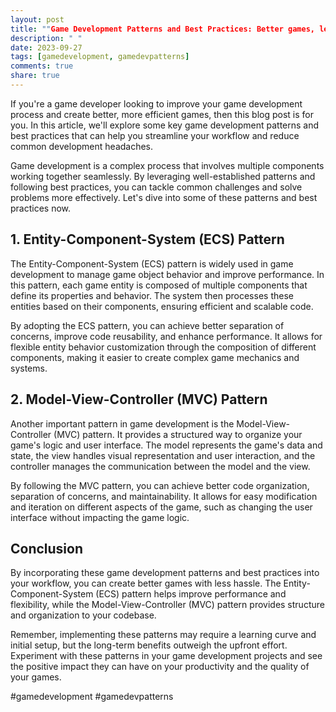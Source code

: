 ```yaml
---
layout: post
title: ""Game Development Patterns and Best Practices: Better games, less hassle" by John P. Doran"
description: " "
date: 2023-09-27
tags: [gamedevelopment, gamedevpatterns]
comments: true
share: true
---
```


If you're a game developer looking to improve your game development process and create better, more efficient games, then this blog post is for you. In this article, we'll explore some key game development patterns and best practices that can help you streamline your workflow and reduce common development headaches.

Game development is a complex process that involves multiple components working together seamlessly. By leveraging well-established patterns and following best practices, you can tackle common challenges and solve problems more effectively. Let's dive into some of these patterns and best practices now.

## 1. Entity-Component-System (ECS) Pattern

The Entity-Component-System (ECS) pattern is widely used in game development to manage game object behavior and improve performance. In this pattern, each game entity is composed of multiple components that define its properties and behavior. The system then processes these entities based on their components, ensuring efficient and scalable code.

By adopting the ECS pattern, you can achieve better separation of concerns, improve code reusability, and enhance performance. It allows for flexible entity behavior customization through the composition of different components, making it easier to create complex game mechanics and systems.

## 2. Model-View-Controller (MVC) Pattern

Another important pattern in game development is the Model-View-Controller (MVC) pattern. It provides a structured way to organize your game's logic and user interface. The model represents the game's data and state, the view handles visual representation and user interaction, and the controller manages the communication between the model and the view.

By following the MVC pattern, you can achieve better code organization, separation of concerns, and maintainability. It allows for easy modification and iteration on different aspects of the game, such as changing the user interface without impacting the game logic.

## Conclusion

By incorporating these game development patterns and best practices into your workflow, you can create better games with less hassle. The Entity-Component-System (ECS) pattern helps improve performance and flexibility, while the Model-View-Controller (MVC) pattern provides structure and organization to your codebase.

Remember, implementing these patterns may require a learning curve and initial setup, but the long-term benefits outweigh the upfront effort. Experiment with these patterns in your game development projects and see the positive impact they can have on your productivity and the quality of your games.

#gamedevelopment #gamedevpatterns